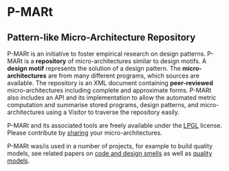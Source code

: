 # P-MARt
## Pattern-like Micro-Architecture Repository

P-MARt is an initiative to foster empirical research on design patterns. P-MARt is a **repository** of micro-architectures similar to design motifs. A **design motif** represents the solution of a design pattern. The **micro-architectures** are from many different programs, which sources are available. The repository is an XML document containing **peer-reviewed** micro-architectures including complete and approximate forms. P-MARt also includes an API and its implementation to allow the automated metric computation and summarise stored programs, design patterns, and micro-architectures using a Visitor to traverse the repository easily.

P-MARt and its associated tools are freely available under the [LPGL](http://www.gnu.org/copyleft/lesser.html) license. Please contribute by [sharing](p-mart@ptidej.net) your micro-architectures.

P-MARt was/is used in a number of projects, for example to build quality models, see related papers on [code and design smells](https://www.ptidej.net/publications/Keyword/CODE-AND-DESIGN-SMELLS.php) as well as [quality models](https://www.ptidej.net/publications/Keyword/QUALITY-MODELS.php).